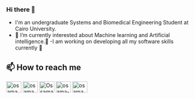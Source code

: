 ### Hi there 👋

- I'm an undergraduate Systems and Biomedical Engineering Student at Cairo University.
- 🔭 I’m currently interested about Machine learning and Artificial intelligence.🤖
-I am working on developing all my software skills currently 🌱








## 📫 How to reach me
<a href="https://www.facebook.com/osama.mohamed971" target="blank"><img align="center" src="https://raw.githubusercontent.com/rahuldkjain/github-profile-readme-generator/master/src/images/icons/Social/facebook.svg" alt="osama.mohamed971" height="30" width="40" /></a>
<a href="https://www.instagram.com/osama_muhamedd/" target="blank"><img align="center" src="https://raw.githubusercontent.com/rahuldkjain/github-profile-readme-generator/master/src/images/icons/Social/instagram.svg" alt="osama_muhamedd/" height="30" width="40" /></a>
<a href="https://twitter.com/OssamaMohamedd" target="blank"><img align="center" src="https://raw.githubusercontent.com/rahuldkjain/github-profile-readme-generator/master/src/images/icons/Social/twitter.svg" alt="OssamaMohamedd" height="30" width="40" /></a>
<a href="https://linkedin.com/in/osama-mahmoud-52369722a" target="blank"><img align="center" src="https://raw.githubusercontent.com/rahuldkjain/github-profile-readme-generator/master/src/images/icons/Social/linked-in-alt.svg" alt="osama-mahmoud-52369722a" height="30" width="40" /></a>
<a href="https://codeforces.com/profile/osama971" target="blank"><img align="center" src="https://raw.githubusercontent.com/rahuldkjain/github-profile-readme-generator/master/src/images/icons/Social/codeforces.svg" alt="osama971" height="30" width="40" /></a>



<!--
**ossama971/ossama971** is a ✨ _special_ ✨ repository because its `README.md` (this file) appears on your GitHub profile.

Here are some ideas to get you started:

- 🔭 I’m currently working on ...
- 🌱 I’m currently learning ...
- 👯 I’m looking to collaborate on ...
- 🤔 I’m looking for help with ...
- 💬 Ask me about ...
- 📫 How to reach me: ...
- 😄 Pronouns: ...
- ⚡ Fun fact: ...
-->
